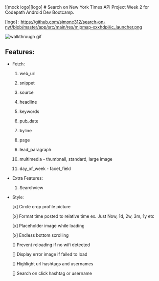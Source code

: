 ![mock logo][logo] # Search on New York Times API
Project Week 2 for Codepath Android Dev Bootcamp. 

[logo] : https://github.com/simonc312/search-on-nyt/blob/master/app/src/main/res/mipmap-xxxhdpi/ic_launcher.png

![walkthrough gif](https://github.com/simonc312/trending-on-instagram/blob/master/screenCapture/TrendingOnInstagramWalkthrough.gif)

## Features:

- Fetch:

    1) web_url
    
    2) snippet
    
    3) source
    
    4) headline
    
    5) keywords
    
    6) pub_date
    
    7) byline
    
    8) page
    
    9) lead_paragraph
    
    10) multimedia - thumbnail, standard, large image
    
    11) day_of_week - facet_field
    
- Extra Features:

    1) Searchview   

- Style:

    [x] Circle crop profile picture  
    
    [x] Format time posted to relative time 
    ex. Just Now, 1d, 2w, 3m, 1y etc 
    
    [x] Placeholder image while loading
    
    [x] Endless bottom scrolling 
    
    [] Prevent reloading if no wifi detected
    
    [] Display error image if failed to load 
    
    [] Highlight url hashtags and usernames
    
    [] Search on click hashtag or username
    
